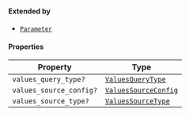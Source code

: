 #### Extended by

* [`Parameter`](./generated/html/Parameter.md)

#### Properties

| Property                                                  | Type                                                           |
| --------------------------------------------------------- | -------------------------------------------------------------- |
| <a id="values_query_type"></a> `values_query_type?`       | [`ValuesQueryType`](./generated/html/ValuesQueryType.md)       |
| <a id="values_source_config"></a> `values_source_config?` | [`ValuesSourceConfig`](./generated/html/ValuesSourceConfig.md) |
| <a id="values_source_type"></a> `values_source_type?`     | [`ValuesSourceType`](./generated/html/ValuesSourceType.md)     |
